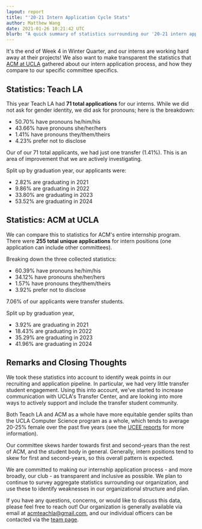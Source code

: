 ```yaml
---
layout: report
title: "'20-21 Intern Application Cycle Stats"
author: Matthew Wang
date: 2021-01-26 10:21:42 UTC
blurb: "A quick summary of statistics surrounding our '20-21 intern application cycle."
---
```


It's the end of Week 4 in Winter Quarter, and our interns are working hard away at their projects! We also want to make transparent the statistics that [ACM at UCLA](https://uclaacm.com) gathered about our intern application process, and how they compare to our specific committee specifics.

## Statistics: Teach LA

This year Teach LA had **71 total applications** for our interns. While we did not ask for gender identity, we did ask for pronouns; here is the breakdown:

* 50.70% have pronouns he/him/his
* 43.66% have pronouns she/her/hers
* 1.41% have pronouns they/them/theirs
* 4.23% prefer not to disclose

<div id="tla-pronoun-split"></div>

Our of our 71 total applicants, we had just one transfer (1.41%). This is an area of improvement that we are actively investigating.

Split up by graduation year, our applicants were:

* 2.82% are graduating in 2021
* 9.86% are graduating in 2022
* 33.80% are graduating in 2023
* 53.52% are graduating in 2024

<div id="tla-year-split"></div>

## Statistics: ACM at UCLA

We can compare this to statistics for ACM's entire internship program. There were **255 total unique applications** for intern positions (one application can include other committees).

Breaking down the three collected statistics:

* 60.39% have pronouns he/him/his
* 34.12% have pronouns she/her/hers
* 1.57% have pronouns they/them/theirs
* 3.92% prefer not to disclose

<div id="acm-pronoun-split"></div>

7.06% of our applicants were transfer students.

Split up by graduation year,

* 3.92% are graduating in 2021
* 18.43% are graduating in 2022
* 35.29% are graduating in 2023
* 41.96% are graduating in 2024

<div id="acm-year-split"></div>

## Remarks and Closing Thoughts

We took these statistics into account to identify weak points in our recruiting and application pipeline. In particular, we had very little transfer student engagement. Using this into account, we've started to increase communication with UCLA's Transfer Center, and are looking into more ways to actively support and include the transfer student community.

Both Teach LA and ACM as a whole have more equitable gender splits than the UCLA Computer Science program as a whole, which tends to average 20-25% female over the past five years (see the [UCEE reports](https://www.seasoasa.ucla.edu/enrollment-degree-statistics-new/) for more information).

Our committee skews harder towards first and second-years than the rest of ACM, and the student body in general. Generally, intern positions tend to skew for first and second-years, so this overall pattern is expected.

We are committed to making our internship application process -  and more broadly, our club - as transparent and inclusive as possible. We plan to continue to survey aggregate statistics surrounding our organization, and use these to identify weaknesses in our organizational structure and plan.

If you have any questions, concerns, or would like to discuss this data, please feel free to reach out! Our organization is generally available via email at [acmteachla@gmail.com](mailto:acmteachla@gmail.com), and our individual officers can be contacted via the [team page]({{site.baseurl}}/team).

<script src="https://cdn.plot.ly/plotly-latest.min.js"></script>
<script>
// the -60 exists for gutter spacing
let responsiveWidth = Math.min(window.innerWidth - 60, 500);
let layout = {
  height: responsiveWidth * 4/5,
  width: responsiveWidth,
};
let tla_pronouns_layout = {...layout};
tla_pronouns_layout["title"] = {
  text: 'Teach LA Applicants by Pronouns'
}
let tla_pronouns_data = [{
  values: [50.70, 43.66, 1.41, 4.23],
  labels: ['he/him/his', 'she/her/hers', 'they/them/theirs', 'prefer not to disclose'],
  type: 'pie'
}];
let tla_years_layout = {...layout};
tla_years_layout["title"] = {
  text: 'Teach LA Applicants by Graduation Year'
}
let tla_years_data = [{
  values: [2.82, 9.86, 33.80, 53.52],
  labels: [2021, 2022, 2023, 2024],
  type: 'pie'
}];
let acm_pronouns_layout = {...layout};
acm_pronouns_layout["title"] = {
  text: 'ACM Applicants by Pronouns'
}
let acm_pronouns_data = [{
  values: [60.39, 34.12, 1.57, 3.92],
  labels: ['he/him/his', 'she/her/hers', 'they/them/theirs', 'prefer not to disclose'],
  type: 'pie'
}];
let acm_years_layout = {...layout};
acm_years_layout["title"] = {
  text: 'ACM Applicants by Graduation Year'
}
let acm_years_data = [{
  values: [3.92, 18.43, 35.29, 3.92],
  labels: [2021, 2022, 2023, 2024],
  type: 'pie'
}];
Plotly.newPlot('tla-pronoun-split', tla_pronouns_data, tla_pronouns_layout);
Plotly.newPlot('tla-year-split', tla_years_data, tla_years_layout);
Plotly.newPlot('acm-pronoun-split', acm_pronouns_data, acm_pronouns_layout);
Plotly.newPlot('acm-year-split', acm_years_data, acm_years_layout);
</script>
